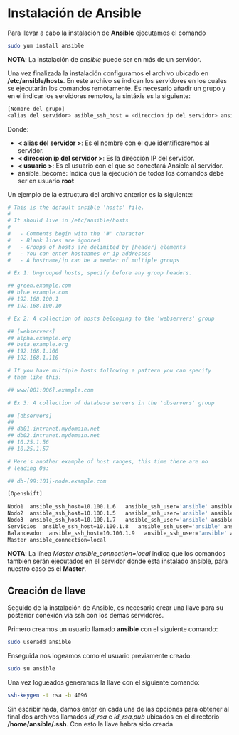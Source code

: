 # Instalación de Ansible
Para llevar a cabo la instalación de **Ansible** ejecutamos el comando
```bash
sudo yum install ansible
```
**NOTA**: La instalación de *ansible* puede ser en más de un servidor.

Una vez finalizada la instalación configuramos el archivo ubicado en **/etc/ansible/hosts**. En este archivo se indican los servidores en los cuales se ejecutarán los comandos remotamente.
Es necesario añadir un grupo y en el indicar los servidores remotos, la sintáxis es la siguiente:

```bash
[Nombre del grupo]
<alias del servidor> asible_ssh_host = <direccion ip del servidor> ansible_ssh_user = <usuario> ansible_become = true
```
Donde:
* **< alias del servidor >**: Es el nombre con el que identificaremos al servidor.
* **< direccion ip del servidor >**: Es la dirección IP del servidor.
* **< usuario >**: Es el usuario con el que se conectará Ansible al servidor.
* ansible_become: Indica que la ejecución de todos los comandos debe ser en usuario **root**

Un ejemplo de la estructura del archivo anterior es la siguiente:
```bash
# This is the default ansible 'hosts' file.
#
# It should live in /etc/ansible/hosts
#
#   - Comments begin with the '#' character
#   - Blank lines are ignored
#   - Groups of hosts are delimited by [header] elements
#   - You can enter hostnames or ip addresses
#   - A hostname/ip can be a member of multiple groups

# Ex 1: Ungrouped hosts, specify before any group headers.

## green.example.com
## blue.example.com
## 192.168.100.1
## 192.168.100.10

# Ex 2: A collection of hosts belonging to the 'webservers' group

## [webservers]
## alpha.example.org
## beta.example.org
## 192.168.1.100
## 192.168.1.110

# If you have multiple hosts following a pattern you can specify
# them like this:

## www[001:006].example.com

# Ex 3: A collection of database servers in the 'dbservers' group

## [dbservers]
## 
## db01.intranet.mydomain.net
## db02.intranet.mydomain.net
## 10.25.1.56
## 10.25.1.57

# Here's another example of host ranges, this time there are no
# leading 0s:

## db-[99:101]-node.example.com

[Openshift]

Nodo1  ansible_ssh_host=10.100.1.6   ansible_ssh_user='ansible' ansible_become=true
Nodo2  ansible_ssh_host=10.100.1.5   ansible_ssh_user='ansible' ansible_become=true
Nodo3  ansible_ssh_host=10.100.1.7   ansible_ssh_user='ansible' ansible_become=true
Servicios  ansible_ssh_host=10.100.1.8   ansible_ssh_user='ansible' ansible_become=true
Balanceador  ansible_ssh_host=10.100.1.9   ansible_ssh_user='ansible' ansible_become=true
Master ansible_connection=local
```
**NOTA**: La línea *Master ansible_connection=local* indica que los comandos también serán ejecutados en el servidor donde esta instalado ansible, para nuestro caso es el **Master**.

## Creación de llave
Seguido de la instalación de Ansible, es necesario crear una llave para su posterior conexión vía ssh con los demas servidores.

Primero creamos un usuario llamado **ansible** con el siguiente comando:
```bash
sudo useradd ansible
```
Enseguida nos logeamos como el usuario previamente creado:
```bash
sudo su ansible
```
Una vez logueados generamos la llave con el siguiente comando:
```bash
ssh-keygen -t rsa -b 4096
```
Sin escribir nada, damos enter en cada una de las opciones para obtener al final dos archivos llamados *id_rsa* e *id_rsa.pub* ubicados en el directorio **/home/ansible/.ssh**.
Con esto la llave habra sido creada.


